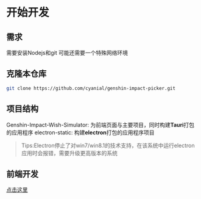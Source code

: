 # 开始开发

## 需求

需要安装Nodejs和git
可能还需要一个特殊网络环境

## 克隆本仓库

```bash
git clone https://github.com/cyanial/genshin-impact-picker.git
```

## 项目结构

Genshin-Impact-Wish-Simulator: 为前端页面与主要项目，同时构建**Tauri**打包的应用程序
electron-static: 构建**electron**打包的应用程序项目

> Tips:Electron停止了对win7/win8.1的技术支持，在该系统中运行electron应用时会报错，需要升级更高版本的系统

## 前端开发

[点击这里](frontend.md)
